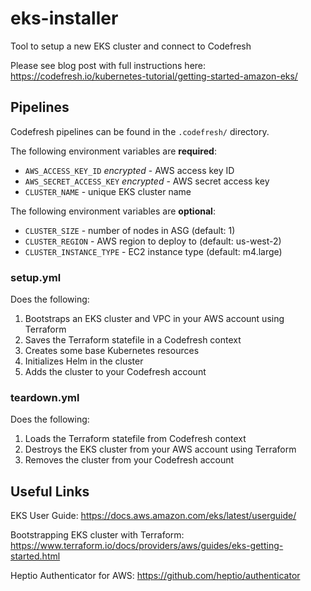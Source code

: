 # eks-installer
Tool to setup a new EKS cluster and connect to Codefresh

Please see blog post with full instructions here: https://codefresh.io/kubernetes-tutorial/getting-started-amazon-eks/

## Pipelines
Codefresh pipelines can be found in the `.codefresh/` directory.

The following environment variables are **required**:

- `AWS_ACCESS_KEY_ID` <em>encrypted</em> - AWS access key ID
- `AWS_SECRET_ACCESS_KEY` <em>encrypted</em> - AWS secret access key
- `CLUSTER_NAME` - unique EKS cluster name

The following environment variables are **optional**:

- `CLUSTER_SIZE` - number of nodes in ASG (default: 1)
- `CLUSTER_REGION` - AWS region to deploy to (default: us-west-2)
- `CLUSTER_INSTANCE_TYPE` - EC2 instance type (default: m4.large)


### setup.yml

Does the following:

1. Bootstraps an EKS cluster and VPC in your AWS account using Terraform
2. Saves the Terraform statefile in a Codefresh context
3. Creates some base Kubernetes resources
4. Initializes Helm in the cluster
5. Adds the cluster to your Codefresh account

### teardown.yml

Does the following:

1. Loads the Terraform statefile from Codefresh context
2. Destroys the EKS cluster from your AWS account using Terraform
3. Removes the cluster from your Codefresh account

## Useful Links
EKS User Guide:
https://docs.aws.amazon.com/eks/latest/userguide/

Bootstrapping EKS cluster with Terraform:
https://www.terraform.io/docs/providers/aws/guides/eks-getting-started.html

Heptio Authenticator for AWS:
https://github.com/heptio/authenticator
